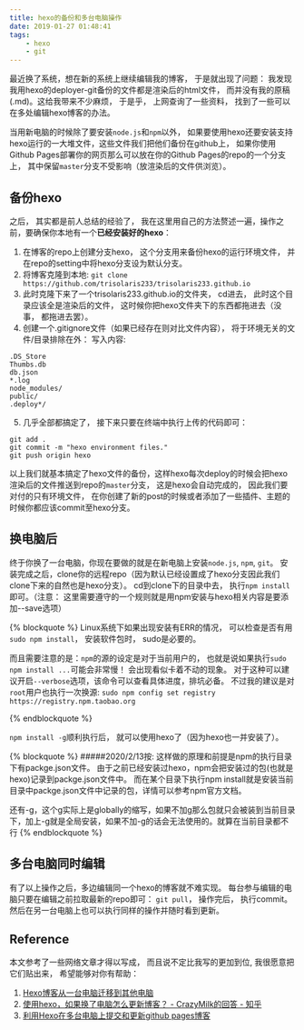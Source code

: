 ```yaml
---
title: hexo的备份和多台电脑操作
date: 2019-01-27 01:48:41
tags: 
    - hexo
    - git
---
```


最近换了系统，想在新的系统上继续编辑我的博客， 于是就出现了问题： 我发现我用hexo的deployer-git备份的文件都是渲染后的html文件， 而并没有我的原稿(.md)。这给我带来不少麻烦， 于是乎， 上网查询了一些资料， 找到了一些可以在多处编辑hexo博客的办法。

当用新电脑的时候除了要安装`node.js`和`npm`以外， 如果要使用hexo还要安装支持hexo运行的一大堆文件，这些文件我们把他们备份在github上， 如果你使用Github Pages部署你的网页那么可以放在你的Github Pages的repo的一个分支上， 其中保留`master`分支不受影响（放渲染后的文件供浏览）。


## 备份hexo
之后， 其实都是前人总结的经验了， 我在这里用自己的方法赘述一遍，操作之前，要确保你本地有一个**已经安装好的hexo**：
1. 在博客的repo上创建分支hexo， 这个分支用来备份hexo的运行环境文件， 并在repo的setting中将hexo分支设为默认分支。
2. 将博客克隆到本地: `git clone https://github.com/trisolaris233/trisolaris233.github.io`
3. 此时克隆下来了一个trisolaris233.github.io的文件夹， cd进去， 此时这个目录应该全是渲染后的文件， 这时候你把hexo文件夹下的东西都拖进去（没事， 都拖进去罢）。
4. 创建一个.gitignore文件（如果已经存在则对比文件内容）， 将于环境无关的文件/目录排除在外：
写入内容:
```
.DS_Store
Thumbs.db
db.json
*.log
node_modules/
public/
.deploy*/
```
5. 几乎全部都搞定了， 接下来只要在终端中执行上传的代码即可：
```git
git add .
git commit -m "hexo environment files."
git push origin hexo
```

以上我们就基本搞定了hexo文件的备份，这样hexo每次deploy的时候会把hexo渲染后的文件推送到repo的`master`分支， 这是hexo会自动完成的， 因此我们要对付的只有环境文件， 在你创建了新的post的时候或者添加了一些插件、主题的时候你都应该commit至hexo分支。

## 换电脑后
终于你换了一台电脑，你现在要做的就是在新电脑上安装`node.js`, `npm`, `git`。 安装完成之后，clone你的远程repo（因为默认已经设置成了hexo分支因此我们clone下来的自然也是hexo分支）。 cd到clone下的目录中去， 执行`npm install`即可。（注意： 这里需要遵守的一个规则就是用npm安装与hexo相关内容是要添加--save选项）

{% blockquote %}
Linux系统下如果出现安装有ERR的情况， 可以检查是否有用`sudo npm install`， 安装软件包时， sudo是必要的。

而且需要注意的是：`npm`的源的设定是对于当前用户的， 也就是说如果执行`sudo npm install ...`可能会非常慢！ 会出现看似卡着不动的现象。 对于这种可以建议开启`--verbose`选项，该命令可以查看具体进度，排坑必备。 不过我的建议是对`root`用户也执行一次换源: `sudo npm config set registry https://registry.npm.taobao.org `

{% endblockquote %}

`npm install -g`顺利执行后， 就可以使用hexo了（因为hexo也一并安装了）。

{% blockquote %}
#####2020/2/13按:
这样做的原理和前提是npm的执行目录下有packge.json文件。
由于之前已经安装过hexo，npm会把安装过的包(也就是hexo)记录到packge.json文件中。
而在某个目录下执行npm install就是安装当前目录中packge.json文件中记录的包，详情可以参考npm官方文档。

还有-g，这个g实际上是globally的缩写，如果不加g那么包就只会被装到当前目录下，加上-g就是全局安装，如果不加-g的话会无法使用的。就算在当前目录都不行
{% endblockquote %}




## 多台电脑同时编辑
有了以上操作之后，多边编辑同一个hexo的博客就不难实现。 每台参与编辑的电脑只要在编辑之前拉取最新的repo即可： `git pull`， 操作完后， 执行commit。 然后在另一台电脑上也可以执行同样的操作并随时看到更新。

## Reference
本文参考了一些网络文章才得以写成， 而且说不定比我写的更加到位, 我很愿意把它们贴出来， 希望能够对你有帮助：
1. [Hexo博客从一台电脑迁移到其他电脑](https://www.jianshu.com/p/beb8d611340a)
2. [使用hexo，如果换了电脑怎么更新博客？ - CrazyMilk的回答 - 知乎](https://www.zhihu.com/question/21193762/answer/79109280)
3. [利用Hexo在多台电脑上提交和更新github pages博客](https://www.jianshu.com/p/0b1fccce74e0)
